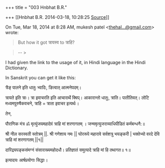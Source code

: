 +++
title = "003 Hnbhat B.R."

+++
[[Hnbhat B.R.	2014-03-18, 10:28:25 [Source](https://groups.google.com/g/samskrita/c/aZ-WDm2NK6w)]]



On Tue, Mar 18, 2014 at 8:28 AM, mukesh patel \<[thehal...@gmail.com]()\> wrote:  

> But how it got त्रायस्व to त्राहि?  

> 
> > 
> >   
> -- >
> 
> > 

  

  

I had given the link to the usage of it, in Hindi language in the Hindi Dictionary.

  



  

In Sanskrit you can get it like this:

  

त्रैङ् पालने इति धातुः भ्वादिः, ङित्वात् आत्मनेपदम्।

  

त्रायते इति त्राः। त्रा इवाचरति इति आचारार्थे क्विप्। आकारान्तो धातुः, त्राति। पातीतिवत्। लोटि मध्यमपुरुषैकवचने, त्राहि = त्राता इवाचर इत्यर्थः।

  

तेन,

पौराणिक मंत्र ॐ मृत्युंजयमहादेवं त्राहि मां शरणागतम् । जन्ममृत्युजराव्याधिपीडितं कर्मबन्धनै:॥  

  

श्री नील सरस्वती स्तोत्रम् \|\|. श्री गणेशाय नमः \|\| घोररूपे महारावे सर्वशत्रु भयङ्करी \| भक्तेभ्यो वरदे देवि त्राहि मां शरणागतम् \|\|१\|\|  

  

  

दारिद्रयपङ्कसंमग्नं संसाराख्यमहोदधौ। प्रतिज्ञातं समुत्पादे त्राहि मां हि तथागत॥ १॥  

  

इत्यादयः आर्षप्रयोगाः सिद्धाः।

  

  



